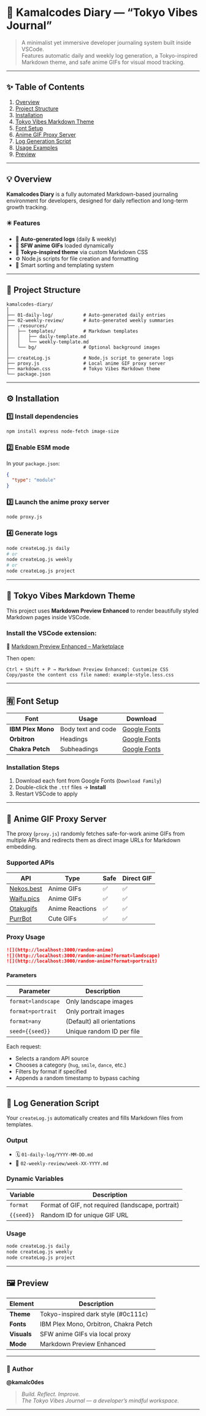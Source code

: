 # 🏮 Kamalcodes Diary — “Tokyo Vibes Journal”

> A minimalist yet immersive developer journaling system built inside VSCode.  
> Features automatic daily and weekly log generation, a Tokyo-inspired Markdown theme, and safe anime GIFs for visual mood tracking.

---

## ✨ Table of Contents
1. [Overview](#-overview)
2. [Project Structure](#-project-structure)
3. [Installation](#-installation)
4. [Tokyo Vibes Markdown Theme](#-tokyo-vibes-markdown-theme)
5. [Font Setup](#-font-setup)
6. [Anime GIF Proxy Server](#-anime-gif-proxy-server)
7. [Log Generation Script](#-log-generation-script)
8. [Usage Examples](#-usage-examples)
9. [Preview](#-preview)

---

## 💡 Overview

**Kamalcodes Diary** is a fully automated Markdown-based journaling environment for developers, designed for daily reflection and long-term growth tracking.

### ✴️ Features
- 🧱 **Auto-generated logs** (daily & weekly)  
- 🎌 **SFW anime GIFs** loaded dynamically  
- 🎨 **Tokyo-inspired theme** via custom Markdown CSS  
- ⚙️ Node.js scripts for file creation and formatting  
- 🧠 Smart sorting and templating system  

---

## 📁 Project Structure

```
kamalcodes-diary/
│
├── 01-daily-log/           # Auto-generated daily entries
├── 02-weekly-review/       # Auto-generated weekly summaries
├── .resources/
│   ├── templates/          # Markdown templates
│   │   ├── daily-template.md
│   │   └── weekly-template.md
│   └── bg/                 # Optional background images
│
├── createLog.js            # Node.js script to generate logs
├── proxy.js                # Local anime GIF proxy server
├── markdown.css            # Tokyo Vibes Markdown theme
└── package.json
```

---

## ⚙️ Installation

### 1️⃣ Install dependencies
```bash
npm install express node-fetch image-size
```

### 2️⃣ Enable ESM mode
In your `package.json`:
```json
{
  "type": "module"
}
```

### 3️⃣ Launch the anime proxy server
```bash
node proxy.js
```

### 4️⃣ Generate logs
```bash
node createLog.js daily
# or
node createLog.js weekly
# or
node createLog.js project
```

---

## 🎨 Tokyo Vibes Markdown Theme

This project uses **Markdown Preview Enhanced** to render beautifully styled Markdown pages inside VSCode.

### Install the VSCode extension:
🔗 [Markdown Preview Enhanced – Marketplace](https://marketplace.visualstudio.com/items?itemName=shd101wyy.markdown-preview-enhanced)

Then open:
```
Ctrl + Shift + P → Markdown Preview Enhanced: Customize CSS
Copy/paste the content css file named: example-style.less.css
```

---

## 🈶 Font Setup

| Font | Usage | Download |
|------|--------|-----------|
| **IBM Plex Mono** | Body text and code | [Google Fonts](https://fonts.google.com/specimen/IBM+Plex+Mono) |
| **Orbitron** | Headings | [Google Fonts](https://fonts.google.com/specimen/Orbitron) |
| **Chakra Petch** | Subheadings | [Google Fonts](https://fonts.google.com/specimen/Chakra+Petch) |

### Installation Steps
1. Download each font from Google Fonts (`Download Family`)
2. Double-click the `.ttf` files → **Install**
3. Restart VSCode to apply

---

## 🎌 Anime GIF Proxy Server

The proxy (`proxy.js`) randomly fetches safe-for-work anime GIFs from multiple APIs and redirects them as direct image URLs for Markdown embedding.

### Supported APIs
| API | Type | Safe | Direct GIF |
|------|------|------|-------------|
| [Nekos.best](https://nekos.best/) | Anime GIFs | ✅ | ✅ |
| [Waifu.pics](https://waifu.pics/) | Anime GIFs | ✅ | ✅ |
| [Otakugifs](https://otakugifs.xyz/) | Anime Reactions | ✅ | ✅ |
| [PurrBot](https://purrbot.site/) | Cute GIFs | ✅ | ✅ |

### Proxy Usage
```markdown
![](http://localhost:3000/random-anime)
![](http://localhost:3000/random-anime?format=landscape)
![](http://localhost:3000/random-anime?format=portrait)
```

#### Parameters
| Parameter | Description |
|------------|-------------|
| `format=landscape` | Only landscape images |
| `format=portrait` | Only portrait images |
| `format=any` | (Default) all orientations |
| `seed={{seed}}` | Unique random ID per file |

Each request:
- Selects a random API source  
- Chooses a category (`hug`, `smile`, `dance`, etc.)  
- Filters by format if specified  
- Appends a random timestamp to bypass caching  

---

## 🧠 Log Generation Script

Your `createLog.js` automatically creates and fills Markdown files from templates.

### Output
- 🗓️ `01-daily-log/YYYY-MM-DD.md`
- 📅 `02-weekly-review/week-XX-YYYY.md`

### Dynamic Variables
| Variable | Description |
|-----------|--------------|
| `format` | Format of GIF, not required (landscape, portrait) |
| `{{seed}}` | Random ID for unique GIF URL |

### Usage
```bash
node createLog.js daily
node createLog.js weekly
node createLog.js project
```

---

## 🖼️ Preview

| Element | Description |
|----------|--------------|
| **Theme** | Tokyo-inspired dark style (#0c111c) |
| **Fonts** | IBM Plex Mono, Orbitron, Chakra Petch |
| **Visuals** | SFW anime GIFs via local proxy |
| **Mode** | Markdown Preview Enhanced |

---

### 🧠 Author
**@kamalc0des**  
> *Build. Reflect. Improve.*  
> *The Tokyo Vibes Journal — a developer’s mindful workspace.*

---
